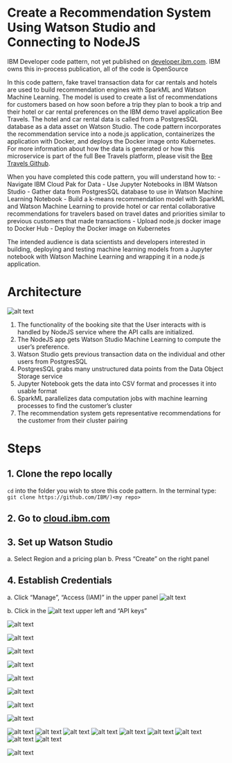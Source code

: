 # Create a Recommendation System Using Watson Studio and Connecting to NodeJS 
IBM Developer code pattern, not yet published on [developer.ibm.com](https://developer.ibm.com/). IBM owns this in-process publication, all of the code is OpenSource

In this code pattern, fake travel transaction data for car rentals and hotels are used to build recommendation engines with SparkML and Watson Machine Learning. The model is used to create a list of recommendations for customers based on how soon before a trip they plan to book a trip and their hotel or car rental preferences on the IBM demo travel application Bee Travels. The hotel and car rental data is called from a PostgresSQL database as a data asset on Watson Studio. The code pattern incorporates the recommendation service into a node.js application, containerizes the application with Docker, and deploys the Docker image onto Kubernetes. For more information about how the data is generated or how this microservice is part of the full Bee Travels platform, please visit the [Bee Travels Github](https://github.com/bee-travels/). 

When you have completed this code pattern, you will understand how to:
    - Navigate IBM Cloud Pak for Data
    - Use Jupyter Notebooks in IBM Watson Studio
    - Gather data from PostgresSQL database to use in Watson Machine Learning Notebook
    - Build a k-means recommendation model with SparkML and Watson Machine Learning to provide hotel or car rental collaborative recommendations for travelers based on travel dates and priorities similar to previous customers that made transactions
    - Upload node.js docker image to Docker Hub
    - Deploy the Docker image on Kubernetes
    
The intended audience is data scientists and developers interested in building, deploying and testing machine learning models from a Jupyter notebook with Watson Machine Learning and wrapping it in a node.js application.

# Architecture
![alt text](https://github.com/mhrosen/recommendation-code-pattern/blob/master/Images-for-ReadMe/Image1.jpeg)

1. The functionality of the booking site that the User interacts with is handled by NodeJS service where the API calls are initialized.
2. The NodeJS app gets Watson Studio Machine Learning to compute the user’s preference.
3. Watson Studio gets previous transaction data on the individual and other users from PostgresSQL
4. PostgresSQL grabs many unstructured data points from the Data Object Storage service
5. Jupyter Notebook gets the data into CSV format and processes it into usable format
6. SparkML parallelizes data computation jobs with machine learning processes to find the customer’s cluster
7. The recommendation system gets representative recommendations for the customer from their cluster pairing

# Steps
 ## 1. Clone the repo locally
`cd` into the folder you wish to store this code pattern. In the terminal type:
    ```git clone https://github.com/IBM/)<my repo> ```
 ## 2. Go to [cloud.ibm.com](cloud.ibm.com)
 ## 3. Set up Watson Studio 
   a. Select Region and a pricing plan
   b. Press “Create” on the right panel
 ## 4. Establish Credentials
   a. Click “Manage”, “Access (IAM)” in the upper panel
   ![alt text](https://github.com/mhrosen/recommendation-code-pattern/blob/master/Images-for-ReadMe/Image2.jpeg)

   b. Click in the ![alt text](https://github.com/mhrosen/recommendation-code-pattern/blob/master/Images-for-ReadMe/Image%208-2-20%20at%2011.05%20PM.jpeg) upper left and “API keys”
   
   
   
   
   
![alt text](https://github.com/mhrosen/recommendation-code-pattern/blob/master/Images-for-ReadMe/Image4.jpeg)

![alt text](https://github.com/mhrosen/recommendation-code-pattern/blob/master/Images-for-ReadMe/Image5.jpeg)

![alt text](https://github.com/mhrosen/recommendation-code-pattern/blob/master/Images-for-ReadMe/Image6.jpeg)

![alt text](https://github.com/mhrosen/recommendation-code-pattern/blob/master/Images-for-ReadMe/Image7.jpeg)

![alt text](https://github.com/mhrosen/recommendation-code-pattern/blob/master/Images-for-ReadMe/Image8.jpeg)

![alt text](https://github.com/mhrosen/recommendation-code-pattern/blob/master/Images-for-ReadMe/Image9.jpeg)

![alt text](https://github.com/mhrosen/recommendation-code-pattern/blob/master/Images-for-ReadMe/Image10.jpeg)

![alt text](https://github.com/mhrosen/recommendation-code-pattern/blob/master/Images-for-ReadMe/Image11.jpeg)

![alt text](https://github.com/mhrosen/recommendation-code-pattern/blob/master/Images-for-ReadMe/Image12.jpeg)
![alt text](https://github.com/mhrosen/recommendation-code-pattern/blob/master/Images-for-ReadMe/Image13.jpeg)
![alt text](https://github.com/mhrosen/recommendation-code-pattern/blob/master/Images-for-ReadMe/Image14.jpeg)
![alt text](https://github.com/mhrosen/recommendation-code-pattern/blob/master/Images-for-ReadMe/Image15.jpeg)
![alt text](https://github.com/mhrosen/recommendation-code-pattern/blob/master/Images-for-ReadMe/Image16.jpeg)
![alt text](https://github.com/mhrosen/recommendation-code-pattern/blob/master/Images-for-ReadMe/Image17.jpeg)
![alt text](https://github.com/mhrosen/recommendation-code-pattern/blob/master/Images-for-ReadMe/Image18.jpeg)
![alt text](https://github.com/mhrosen/recommendation-code-pattern/blob/master/Images-for-ReadMe/Image19.jpeg)
![alt text](https://github.com/mhrosen/recommendation-code-pattern/blob/master/Images-for-ReadMe/Image20.jpeg)

![alt text](https://github.com/mhrosen/recommendation-code-pattern/blob/master/Images-for-ReadMe/Image21.jpeg)
